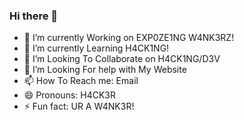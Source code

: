 ### Hi there 👋
- 🔭 I’m currently Working on EXP0ZE1NG W4NK3RZ!
- 🌱 I’m currently Learning H4CK1NG!
- 👯 I’m Looking To Collaborate on H4CK1NG/D3V
- 🤔 I’m Looking For help with My Website
- 📫 How To Reach me: Email 
- 😄 Pronouns: H4CK3R
- ⚡ Fun fact: UR A W4NK3R!

<!--
**D3D-25-Feb-20203/D3D-25-Feb-20203** is a ✨ _special_ ✨ repository because its `README.md` (this file) appears on your GitHub profile.
-->
